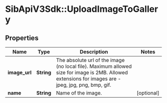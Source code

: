 # SibApiV3Sdk::UploadImageToGallery

## Properties
Name | Type | Description | Notes
------------ | ------------- | ------------- | -------------
**image_url** | **String** | The absolute url of the image (no local file). Maximum allowed size for image is 2MB. Allowed extensions for images are - jpeg, jpg, png, bmp, gif. | 
**name** | **String** | Name of the image. | [optional] 



